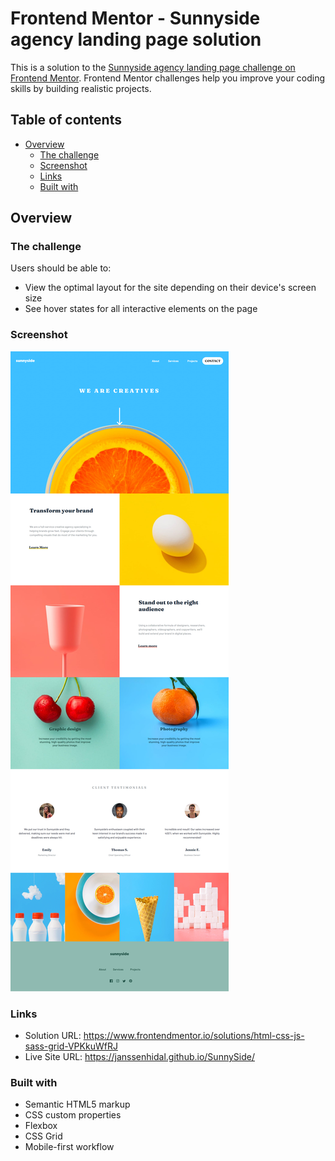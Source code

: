 # Frontend Mentor - Sunnyside agency landing page solution

This is a solution to the [Sunnyside agency landing page challenge on Frontend Mentor](https://www.frontendmentor.io/challenges/sunnyside-agency-landing-page-7yVs3B6ef). Frontend Mentor challenges help you improve your coding skills by building realistic projects.

## Table of contents

- [Overview](#overview)
  - [The challenge](#the-challenge)
  - [Screenshot](#screenshot)
  - [Links](#links)
  - [Built with](#built-with)

## Overview

### The challenge

Users should be able to:

- View the optimal layout for the site depending on their device's screen size
- See hover states for all interactive elements on the page

### Screenshot

![Final Version of what the website looks like](./fullpage.jpeg)

### Links

- Solution URL: https://www.frontendmentor.io/solutions/html-css-js-sass-grid-VPKkuWfRJ
- Live Site URL: https://janssenhidal.github.io/SunnySide/


### Built with

- Semantic HTML5 markup
- CSS custom properties
- Flexbox
- CSS Grid
- Mobile-first workflow